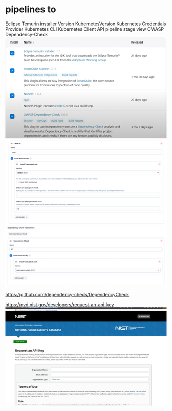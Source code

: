 

# pipelines to 
Eclipse Temurin installer Version
KubernetesVersion
Kubernetes Credentials Provider
Kubernetes CLI
Kubernetes Client API
pipeline stage view
OWASP Dependency-Check
![img.png](img.png)
![img_1.png](img_1.png)
![img_2.png](img_2.png)


https://github.com/dependency-check/DependencyCheck

https://nvd.nist.gov/developers/request-an-api-key
![img_3.png](img_3.png)
